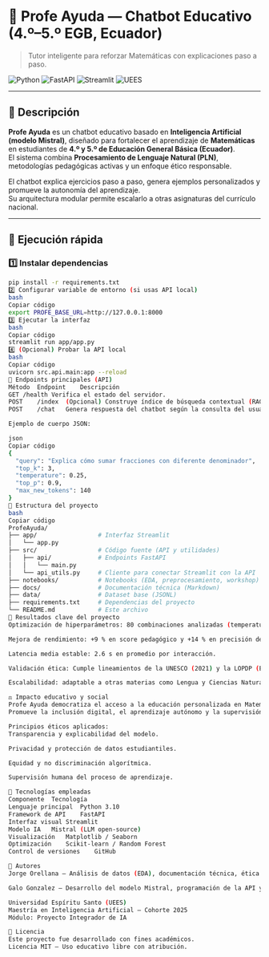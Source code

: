   # 🧮 Profe Ayuda — Chatbot Educativo (4.º–5.º EGB, Ecuador)

> Tutor inteligente para reforzar Matemáticas con explicaciones paso a paso.

![Python](https://img.shields.io/badge/Python-3.10+-blue.svg)
![FastAPI](https://img.shields.io/badge/API-FastAPI-success.svg)
![Streamlit](https://img.shields.io/badge/UI-Streamlit-ff4b4b.svg)
![UEES](https://img.shields.io/badge/UEES-Maestría%20en%20IA-blue.svg)

---

## 🧠 Descripción

**Profe Ayuda** es un chatbot educativo basado en **Inteligencia Artificial (modelo Mistral)**, diseñado para fortalecer el aprendizaje de **Matemáticas** en estudiantes de **4.º y 5.º de Educación General Básica (Ecuador)**.  
El sistema combina **Procesamiento de Lenguaje Natural (PLN)**, metodologías pedagógicas activas y un enfoque ético responsable.

El chatbot explica ejercicios paso a paso, genera ejemplos personalizados y promueve la autonomía del aprendizaje.  
Su arquitectura modular permite escalarlo a otras asignaturas del currículo nacional.

---

## 🚀 Ejecución rápida

### 1️⃣ Instalar dependencias
```bash
pip install -r requirements.txt
2️⃣ Configurar variable de entorno (si usas API local)
bash
Copiar código
export PROFE_BASE_URL=http://127.0.0.1:8000
3️⃣ Ejecutar la interfaz
bash
Copiar código
streamlit run app/app.py
4️⃣ (Opcional) Probar la API local
bash
Copiar código
uvicorn src.api.main:app --reload
🧩 Endpoints principales (API)
Método	Endpoint	Descripción
GET	/health	Verifica el estado del servidor.
POST	/index	(Opcional) Construye índice de búsqueda contextual (RAG).
POST	/chat	Genera respuesta del chatbot según la consulta del usuario.

Ejemplo de cuerpo JSON:

json
Copiar código
{
  "query": "Explica cómo sumar fracciones con diferente denominador",
  "top_k": 3,
  "temperature": 0.25,
  "top_p": 0.9,
  "max_new_tokens": 140
}
📂 Estructura del proyecto
bash
Copiar código
ProfeAyuda/
├── app/                 # Interfaz Streamlit
│   └── app.py
├── src/                 # Código fuente (API y utilidades)
│   ├── api/             # Endpoints FastAPI
│   │   └── main.py
│   └── api_utils.py     # Cliente para conectar Streamlit con la API
├── notebooks/           # Notebooks (EDA, preprocesamiento, workshop)
├── docs/                # Documentación técnica (Markdown)
├── data/                # Dataset base (JSONL)
├── requirements.txt     # Dependencias del proyecto
└── README.md            # Este archivo
🧪 Resultados clave del proyecto
Optimización de hiperparámetros: 80 combinaciones analizadas (temperature, top_p, max_new_tokens, top_k).

Mejora de rendimiento: +9 % en score pedagógico y +14 % en precisión de respuestas.

Latencia media estable: 2.6 s en promedio por interacción.

Validación ética: Cumple lineamientos de la UNESCO (2021) y la LOPDP (Ecuador, 2021).

Escalabilidad: adaptable a otras materias como Lengua y Ciencias Naturales.

⚖️ Impacto educativo y social
Profe Ayuda democratiza el acceso a la educación personalizada en Matemáticas, especialmente en escuelas públicas del Ecuador.
Promueve la inclusión digital, el aprendizaje autónomo y la supervisión docente.

Principios éticos aplicados:
Transparencia y explicabilidad del modelo.

Privacidad y protección de datos estudiantiles.

Equidad y no discriminación algorítmica.

Supervisión humana del proceso de aprendizaje.

🧱 Tecnologías empleadas
Componente	Tecnología
Lenguaje principal	Python 3.10
Framework de API	FastAPI
Interfaz visual	Streamlit
Modelo IA	Mistral (LLM open-source)
Visualización	Matplotlib / Seaborn
Optimización	Scikit-learn / Random Forest
Control de versiones	GitHub

👥 Autores
Jorge Orellana — Análisis de datos (EDA), documentación técnica, ética y responsabilidad social del proyecto.

Galo Gonzalez — Desarrollo del modelo Mistral, programación de la API y optimización de hiperparámetros.

Universidad Espíritu Santo (UEES)
Maestría en Inteligencia Artificial — Cohorte 2025
Módulo: Proyecto Integrador de IA

📜 Licencia
Este proyecto fue desarrollado con fines académicos.
Licencia MIT — Uso educativo libre con atribución.

